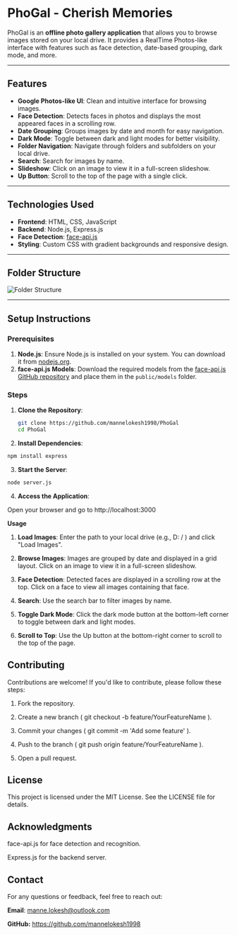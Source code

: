 # PhoGal - Cherish Memories

PhoGal is an **offline photo gallery application** that allows you to browse images stored on your local drive. It provides a RealTime Photos-like interface with features such as face detection, date-based grouping, dark mode, and more.

---

## Features

- **Google Photos-like UI**: Clean and intuitive interface for browsing images.
- **Face Detection**: Detects faces in photos and displays the most appeared faces in a scrolling row.
- **Date Grouping**: Groups images by date and month for easy navigation.
- **Dark Mode**: Toggle between dark and light modes for better visibility.
- **Folder Navigation**: Navigate through folders and subfolders on your local drive.
- **Search**: Search for images by name.
- **Slideshow**: Click on an image to view it in a full-screen slideshow.
- **Up Button**: Scroll to the top of the page with a single click.

---

## Technologies Used

- **Frontend**: HTML, CSS, JavaScript
- **Backend**: Node.js, Express.js
- **Face Detection**: [face-api.js](https://github.com/justadudewhohacks/face-api.js)
- **Styling**: Custom CSS with gradient backgrounds and responsive design.

---

## Folder Structure
![Folder Structure](https://github.com/user-attachments/assets/c2bb6129-3353-422d-9d45-0989dc5383bb)

---

## Setup Instructions

### Prerequisites

1. **Node.js**: Ensure Node.js is installed on your system. You can download it from [nodejs.org](https://nodejs.org/).
2. **face-api.js Models**: Download the required models from the [face-api.js GitHub repository](https://github.com/justadudewhohacks/face-api.js) and place them in the `public/models` folder.

### Steps

1. **Clone the Repository**:
   ```bash
   git clone https://github.com/mannelokesh1998/PhoGal
   cd PhoGal
   ```

2. **Install Dependencies**:

  ```bash
  npm install express
  ```

3. **Start the Server**:

  ```bash
  node server.js
```

4. **Access the Application**:

  Open your browser and go to http://localhost:3000

**Usage**

1. **Load Images**:
  Enter the path to your local drive (e.g., D: / ) and click "Load Images".

2. **Browse Images**:
  Images are grouped by date and displayed in a grid layout.
  Click on an image to view it in a full-screen slideshow.

3. **Face Detection**:
  Detected faces are displayed in a scrolling row at the top.
  Click on a face to view all images containing that face.

4. **Search**:
  Use the search bar to filter images by name.

5. **Toggle Dark Mode**:
  Click the dark mode button at the bottom-left corner to toggle between dark and light modes.

6. **Scroll to Top**:
  Use the Up button at the bottom-right corner to scroll to the top of the page.

## Contributing
Contributions are welcome! If you'd like to contribute, please follow these steps:

  1. Fork the repository.
  
  2. Create a new branch ( git checkout -b feature/YourFeatureName ).
  
  3. Commit your changes ( git commit -m 'Add some feature' ).
  
  4. Push to the branch ( git push origin feature/YourFeatureName ).
  
  5. Open a pull request.

## License
This project is licensed under the MIT License. See the LICENSE file for details.

## Acknowledgments
face-api.js for face detection and recognition.

Express.js for the backend server.


## Contact
For any questions or feedback, feel free to reach out:

**Email**: manne.lokesh@outlook.com

**GitHub:** https://github.com/mannelokesh1998
